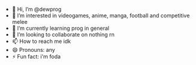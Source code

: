 - 👋 Hi, I’m @dewprog
- 👀 I’m interested in videogames, anime, manga, football and competitive melee
- 🌱 I’m currently learning prog in general
- 💞️ I’m looking to collaborate on nothing rn
- 📫 How to reach me idk
- 😄 Pronouns: any
- ⚡ Fun fact: i'm foda

<!---
dewprog/dewprog is a ✨ special ✨ repository because its `README.md` (this file) appears on your GitHub profile.
You can click the Preview link to take a look at your changes.
--->
